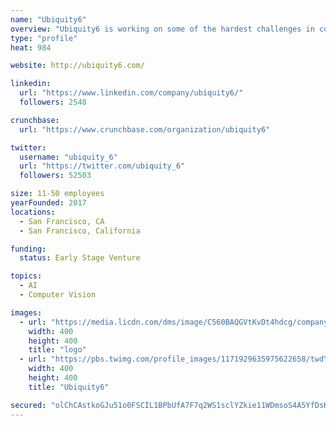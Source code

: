 ```yaml
---
name: "Ubiquity6"
overview: "Ubiquity6 is working on some of the hardest challenges in computer vision, augmented reality and mapping."
type: "profile"
heat: 984

website: http://ubiquity6.com/

linkedin:
  url: "https://www.linkedin.com/company/ubiquity6/"
  followers: 2548

crunchbase:
  url: "https://www.crunchbase.com/organization/ubiquity6"

twitter:
  username: "ubiquity_6"
  url: "https://twitter.com/ubiquity_6"
  followers: 52503

size: 11-50 employees
yearFounded: 2017
locations:
  - San Francisco, CA
  - San Francisco, California

funding:
  status: Early Stage Venture

topics:
  - AI
  - Computer Vision

images:
  - url: "https://media.licdn.com/dms/image/C560BAQGVtKvDt4hdcg/company-logo_400_400/0?e=1582761600&v=beta&t=Y8NCaxJ91JVpULvpVGOnLdPyo5JWSXFr6dfU7qrIES0"
    width: 400
    height: 400
    title: "logo"
  - url: "https://pbs.twimg.com/profile_images/1171929635975622658/twdYPRkV_400x400.jpg"
    width: 400
    height: 400
    title: "Ubiquity6"

secured: "olChCAstkoGJu51o0FSCIL1BPbUfA7F7q2WS1sclYZkie11WDmsoS4A5YfDsKcpbdIlJbr6MUehDEVRIC5MOLLp6PXFX+kbPqeNdBajAhTvbMszJrZpsdwtKuJtCKExUjI2n+9aKkCELLR4ZFwZZZx9MGgJmrkVqZvhGOs5W00TH3C+1/YPdn+k+3rhSMlXeahm5fV3wpKUWkSSFHKFFIxZnK+CgmuUgeA2M94ZqhnpuHrj8MuuXZFnzfC9EUfUdOT2SCSeyuEHuvXxPZd1+OA==;vtg3I5tyoMUSjSCSgaPZxQ=="
---
```


